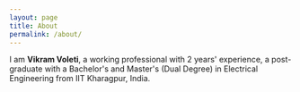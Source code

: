 ```yaml
---
layout: page
title: About
permalink: /about/
---
```


I am **Vikram Voleti**, a working professional with 2 years' experience, a post-graduate with a Bachelor's and Master's (Dual Degree) in Electrical Engineering from IIT Kharagpur, India.
